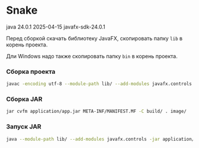 # Snake

java 24.0.1 2025-04-15
javafx-sdk-24.0.1

Перед сборкой скачать библиотеку JavaFX, скопировать папку `lib` в корень проекта.

Дли Windows надо также скопировать папку `bin` в корень проекта.

### Сборка проекта

```bash
javac -encoding utf-8 --module-path lib/ --add-modules javafx.controls -d build/ src/main/java/com/geos/snake/*.java
```

### Сборка JAR

```bash
jar cvfm application/app.jar META-INF/MANIFEST.MF -C build/ . image/
```

###  Запуск JAR

```bash
java --module-path lib/ --add-modules javafx.controls -jar application/app.jar
```

